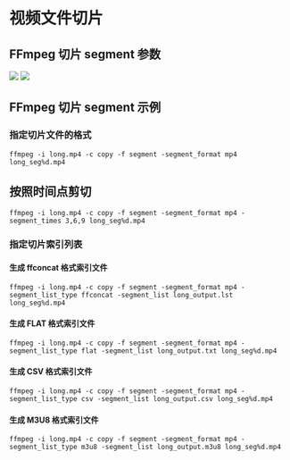 # 视频文件切片

## FFmpeg 切片 segment 参数

![](imgs/segment1.png)
![](imgs/segment2.png)

## FFmpeg 切片 segment 示例

### 指定切片文件的格式

```shell
ffmpeg -i long.mp4 -c copy -f segment -segment_format mp4 long_seg%d.mp4
```

## 按照时间点剪切

```shell
ffmpeg -i long.mp4 -c copy -f segment -segment_format mp4 -segment_times 3,6,9 long_seg%d.mp4
```

### 指定切片索引列表

#### 生成 ffconcat 格式索引文件

```shell
ffmpeg -i long.mp4 -c copy -f segment -segment_format mp4 -segment_list_type ffconcat -segment_list long_output.lst long_seg%d.mp4
```

#### 生成 FLAT 格式索引文件

```shell
ffmpeg -i long.mp4 -c copy -f segment -segment_format mp4 -segment_list_type flat -segment_list long_output.txt long_seg%d.mp4
```

#### 生成 CSV 格式索引文件

```shell
ffmpeg -i long.mp4 -c copy -f segment -segment_format mp4 -segment_list_type csv -segment_list long_output.csv long_seg%d.mp4
```

#### 生成 M3U8 格式索引文件

```shell
ffmpeg -i long.mp4 -c copy -f segment -segment_format mp4 -segment_list_type m3u8 -segment_list long_output.m3u8 long_seg%d.mp4
```

